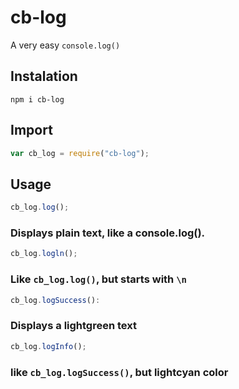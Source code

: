 # cb-log
A very easy ```console.log()```

## Instalation
```
npm i cb-log
```
## Import
```javascript
var cb_log = require("cb-log");
```
## Usage
```javascript
cb_log.log();
```
### Displays plain text, like a console.log().
```javascript
cb_log.logln();
```
### Like ```cb_log.log()```, but starts with ```\n```
```javascript
cb_log.logSuccess():
```
### Displays a lightgreen text
```javascript
cb_log.logInfo();
```
### like ```cb_log.logSuccess()```, but lightcyan color
